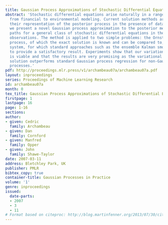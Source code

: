 ```yaml
---
title: Gaussian Process Approximations of Stochastic Differential Equations
abstract: 'Stochastic differential equations arise naturally in a range of contexts,
  from financial to environmental modeling. Current solution methods are limited in
  their representation of the posterior process in the presence of data. In this work,
  we present a novel Gaussian process approximation to the posterior measure \emphover
  paths for a general class of stochastic differential equations in the presence of
  observations. The method is applied to two simple problems: the Ornstein-Uhlenbeck
  process, of which the exact solution is known and can be compared to, and the double-well
  system, for which standard approaches such as the ensemble Kalman smoother fail
  to provide a satisfactory result. Experiments show that our variational approximation
  is viable and that the results are very promising as the variational approximate
  solution outperforms standard Gaussian process regression for non-Gaussian Markov
  processes.'
pdf: http://proceedings.mlr.press/v1/archambeau07a/archambeau07a.pdf
layout: inproceedings
series: Proceedings of Machine Learning Research
id: archambeau07a
month: 0
tex_title: Gaussian Process Approximations of Stochastic Differential Equations
firstpage: 1
lastpage: 16
page: 1-16
sections: 
author:
- given: Cedric
  family: Archambeau
- given: Dan
  family: Cornford
- given: Manfred
  family: Opper
- given: John
  family: Shawe-Taylor
date: 2007-03-11
address: Bletchley Park, UK
publisher: PMLR
bibtex_copy: true
container-title: Gaussian Processes in Practice
volume: '1'
genre: inproceedings
issued:
  date-parts:
  - 2007
  - 3
  - 11
# Format based on citeproc: http://blog.martinfenner.org/2013/07/30/citeproc-yaml-for-bibliographies/
---
```

